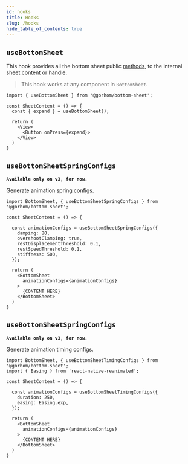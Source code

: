```yaml
---
id: hooks
title: Hooks
slug: /hooks
hide_table_of_contents: true
---
```


## `useBottomSheet`

This hook provides all the bottom sheet public [methods](methods), to the internal sheet content or handle.

> This hook works at any component in `BottomSheet`.

```tsx
import { useBottomSheet } from '@gorhom/bottom-sheet';

const SheetContent = () => {
  const { expand } = useBottomSheet();

  return (
    <View>
      <Button onPress={expand}>
    </View>
  )
}
```

## `useBottomSheetSpringConfigs`

**`Available only on v3, for now.`**

Generate animation spring configs.

```tsx
import BottomSheet, { useBottomSheetSpringConfigs } from '@gorhom/bottom-sheet';

const SheetContent = () => {

  const animationConfigs = useBottomSheetSpringConfigs({
    damping: 80,
    overshootClamping: true,
    restDisplacementThreshold: 0.1,
    restSpeedThreshold: 0.1,
    stiffness: 500,
  });

  return (
    <BottomSheet
      animationConfigs={animationConfigs}
    >
      {CONTENT HERE}
    </BottomSheet>
  )
}
```

## `useBottomSheetSpringConfigs`

**`Available only on v3, for now.`**

Generate animation timing configs.

```tsx
import BottomSheet, { useBottomSheetTimingConfigs } from '@gorhom/bottom-sheet';
import { Easing } from 'react-native-reanimated';

const SheetContent = () => {

  const animationConfigs = useBottomSheetTimingConfigs({
    duration: 250,
    easing: Easing.exp,
  });

  return (
    <BottomSheet
      animationConfigs={animationConfigs}
    >
      {CONTENT HERE}
    </BottomSheet>
  )
}
```
